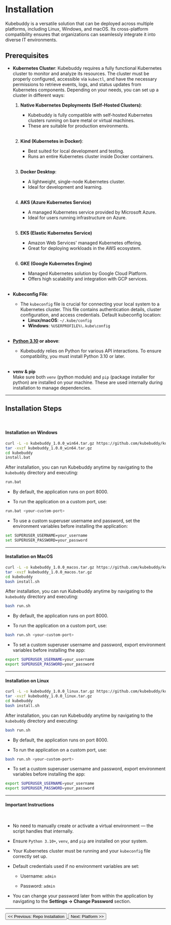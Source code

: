 # Installation

Kubebuddy is a versatile solution that can be deployed across multiple platforms, including Linux, Windows, and macOS. Its cross-platform compatibility ensures that organizations can seamlessly integrate it into diverse IT environments.

## Prerequisites

- **Kubernetes Cluster**: Kubebuddy requires a fully functional Kubernetes cluster to monitor and analyze its resources. The cluster must be properly configured, accessible via `kubectl`, and have the necessary permissions to retrieve events, logs, and status updates from Kubernetes components. Depending on your needs, you can set up a cluster in different ways:

  1. **Native Kubernetes Deployments (Self-Hosted Clusters)**:

     - Kubebuddy is fully compatible with self-hosted Kubernetes clusters running on bare metal or virtual machines.
     - These are suitable for production environments. <br/><br/>

  2. **Kind (Kubernetes in Docker)**:

     - Best suited for local development and testing.
     - Runs an entire Kubernetes cluster inside Docker containers.<br/><br/>

  3. **Docker Desktop**:

     - A lightweight, single-node Kubernetes cluster.
     - Ideal for development and learning.<br/><br/>

  4. **AKS (Azure Kubernetes Service)**

     - A managed Kubernetes service provided by Microsoft Azure.
     - Ideal for users running infrastructure on Azure.<br/><br/>

  5. **EKS (Elastic Kubernetes Service)**

     - Amazon Web Services' managed Kubernetes offering.
     - Great for deploying workloads in the AWS ecosystem.<br/><br/>

  6. **GKE (Google Kubernetes Engine)**

     - Managed Kubernetes solution by Google Cloud Platform.
     - Offers high scalability and integration with GCP services.<br/><br/>

- **Kubeconfig File**:

  - The `kubeconfig` file is crucial for connecting your local system to a Kubernetes cluster. This file contains authentication details, cluster configuration, and access credentials. Default kubeconfig location:
    - **Linux/macOS**: `~/.kube/config`
    - **Windows**: `%USERPROFILE%\.kube\config`<br/><br/>

- **[Python 3.10](https://www.python.org/downloads/) or above**:

  - Kubebuddy relies on Python for various API interactions. To ensure compatibility, you must install Python 3.10 or later.<br/><br/>

- **venv & pip**  
  Make sure both `venv` (python module) and `pip` (package installer for python) are installed on your machine. These are used internally during installation to manage dependencies.

---

## Installation Steps

<br>

#### Installation on Windows

```bash
curl -L -o kubebuddy_1.0.0_win64.tar.gz https://github.com/kubebuddy/kubebuddy/releases/download/Latest/kubebuddy_1.0.0_win64.tar.gz
tar -xvzf kubebuddy_1.0.0_win64.tar.gz
cd kubebuddy
install.bat
```

After installation, you can run Kubebuddy anytime by navigating to the `kubebuddy` directory and executing:

```bash
run.bat
```

- By default, the application runs on port 8000.

- To run the application on a custom port, use:

```bash
run.bat <your-custom-port>
```

- To use a custom superuser username and password, set the environment variables before installing the application:

```bash
set SUPERUSER_USERNAME=your_username
set SUPERUSER_PASSWORD=your_password
```

---

#### Installation on MacOS

```bash
curl -L -o kubebuddy_1.0.0_macos.tar.gz https://github.com/kubebuddy/kubebuddy/releases/download/Latest/kubebuddy_1.0.0_macos.tar.gz
tar -xvzf kubebuddy_1.0.0_macos.tar.gz
cd kubebuddy
bash install.sh
```

After installation, you can run Kubebuddy anytime by navigating to the `kubebuddy` directory and executing:

```bash
bash run.sh
```

- By default, the application runs on port 8000.

- To run the application on a custom port, use:

```bash
bash run.sh <your-custom-port>
```

- To set a custom superuser username and password, export environment variables before installing the app:

```bash
export SUPERUSER_USERNAME=your_username
export SUPERUSER_PASSWORD=your_password
```

---

#### Installation on Linux

```bash
curl -L -o kubebuddy_1.0.0_linux.tar.gz https://github.com/kubebuddy/kubebuddy/releases/download/Latest/kubebuddy_1.0.0_linux.tar.gz
tar -xvzf kubebuddy_1.0.0_linux.tar.gz
cd kubebuddy
bash install.sh
```

After installation, you can run Kubebuddy anytime by navigating to the `kubebuddy` directory and executing:

```bash
bash run.sh
```

- By default, the application runs on port 8000.

- To run the application on a custom port, use:

```bash
bash run.sh <your-custom-port>
```

- To set a custom superuser username and password, export environment variables before installing the app:

```bash
export SUPERUSER_USERNAME=your_username
export SUPERUSER_PASSWORD=your_password
```

---

#### Important Instructions

<br>

- No need to manually create or activate a virtual environment — the script handles that internally.

- Ensure `Python 3.10+`, `venv`, and `pip` are installed on your system.

- Your Kubernetes cluster must be running and your `kubeconfig` file correctly set up.

- Default credentials used if no environment variables are set:

  - Username: `admin`

  - Password: `admin`

- You can change your password later from within the application by navigating to the **Settings → Change Password** section.

---

<a href="#introduction">
  <button class="btn btn-secondary btn-sm"> << Previous: Repo Installation </button>
</a>

<a href="#platform">
  <button class="btn btn-primary btn-sm">Next: Platform >> </button>
</a>
